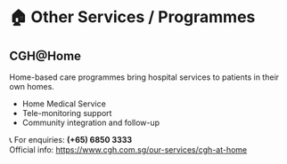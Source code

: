 # 🏠 Other Services / Programmes

## CGH@Home
Home-based care programmes bring hospital services to patients in their own homes.

- Home Medical Service  
- Tele-monitoring support  
- Community integration and follow-up

📞 For enquiries: **(+65) 6850 3333**  
Official info: https://www.cgh.com.sg/our-services/cgh-at-home
